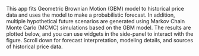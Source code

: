 This app fits Geometric Brownian Motion (GBM) model to historical price data and uses the model to make a probabilistic forecast. In addition, multiple hypothetical future scenarios are generated using Markov Chain Monte Carlo (MCMC) simulations based on the GBM model. The results are plotted below, and you can use widgets in the side-panel to interact with the figure. Scroll down for forecast interpretation, modeling details, and sources of historical price data.

